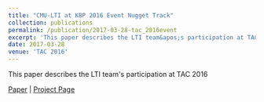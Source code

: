 ```yaml
---
title: "CMU-LTI at KBP 2016 Event Nugget Track"
collection: publications
permalink: /publication/2017-03-28-tac_2016event
excerpt: 'This paper describes the LTI team&apos;s participation at TAC 2016'
date: 2017-03-28
venue: 'TAC 2016'
---
```

This paper describes the LTI team&apos;s participation at TAC 2016

[Paper](https://hunterhector.github.io/files/papers/Liu_et_al._-_2016_-_TAC_2016.pdf) \| [Project Page](#)
